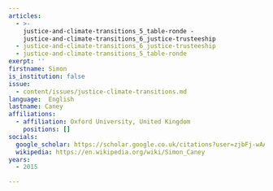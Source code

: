 ```yaml
---
articles:
  - >-
    justice-and-climate-transitions_5_table-ronde -
    justice-and-climate-transitions_6_justice-trusteeship
  - justice-and-climate-transitions_6_justice-trusteeship
  - justice-and-climate-transitions_5_table-ronde
exerpt: ''
firstname: Simon
is_institution: false
issue:
  - content/issues/justice-climate-transitions.md
language:  English
lastname: Caney
affiliations:
  - affiliation: Oxford University, United Kingdom
    positions: []
socials:
  google_scholar: https://scholar.google.co.uk/citations?user=zjbFj-wAAAAJ&hl=en
  wikipedia: https://en.wikipedia.org/wiki/Simon_Caney
years:
  - 2015

---
```

